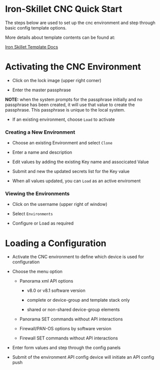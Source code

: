 # Iron-Skillet CNC Quick Start

The steps below are used to set up the cnc environment and step through
basic config template options.

More details about template contents can be found at:

[Iron Skillet Template Docs](https://iron-skillet.readthedocs.io)


# Activating the CNC Environment

* Click on the lock image (upper right corner)

* Enter the master passphrase

**NOTE:** when the system prompts for the passphrase initially and no passphrase
has been created, it will use that value to create the passphrase. This
passphrase is unique to the local system.

* If an existing environment, choose ```Load``` to activate

### Creating a New Environment

* Choose an existing Environment and select ```Clone```

* Enter a name and description

* Edit values by adding the existing Key name and associcated Value

* Submit and new the updated secrets list for the Key value

* When all values updated, you can ```Load``` as an active enviroment


### Viewing the Environments

* Click on the username (upper right of window)

* Select ```Environments```

* Configure or Load as required


# Loading a Configuration

* Activate the CNC environment to define which device is used for configuration

* Choose the menu option

    - Panorama xml API options

        * v8.0 or v8.1 software version

        * complete or device-group and template stack only

        * shared or non-shared device-group elements

    - Panorama SET commands without API interactions

    - Firewall/PAN-OS options by software version

    - Firewall SET commands without API interactions


* Enter form values and step through the config panels

* Submit of the environment API config device will initiate an API config push

